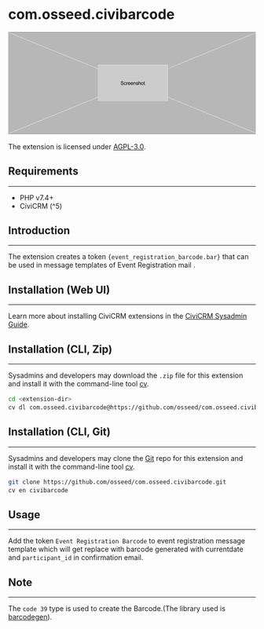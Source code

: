 # com.osseed.civibarcode

![Screenshot](/images/screenshot.png)

The extension is licensed under [AGPL-3.0](LICENSE.txt).

## Requirements

---

* PHP v7.4+
* CiviCRM (^5)

## Introduction

---
The extension creates a token `{event_registration_barcode.bar}` that can be used in message templates of Event Registration mail .

## Installation (Web UI)

---
Learn more about installing CiviCRM extensions in the [CiviCRM Sysadmin Guide](https://docs.civicrm.org/sysadmin/en/latest/customize/extensions/).

## Installation (CLI, Zip)

---
Sysadmins and developers may download the `.zip` file for this extension and
install it with the command-line tool [cv](https://github.com/civicrm/cv).

```bash
cd <extension-dir>
cv dl com.osseed.civibarcode@https://github.com/osseed/com.osseed.civibarcode/archive/master.zip
```

## Installation (CLI, Git)

---
Sysadmins and developers may clone the [Git](https://en.wikipedia.org/wiki/Git) repo for this extension and
install it with the command-line tool [cv](https://github.com/civicrm/cv).

```bash
git clone https://github.com/osseed/com.osseed.civibarcode.git
cv en civibarcode
```

## Usage

---

Add the token `Event Registration Barcode` to event registration message template which will get replace with barcode generated with currentdate and `participant_id` in confirmation email.

## Note

---

The `code 39` type is used to create the Barcode.(The library used is [barcodegen](http://barcodephp.com)).
